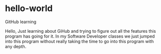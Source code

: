 # hello-world
GitHub learning

Hello, 
Just learning about GiHub and trying to figure out all the features this program has going for it.
In my Software Developer classes we just jumped into this program without really taking the time to go into this program with any depth.

